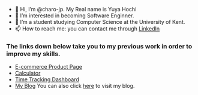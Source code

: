 - 👋 Hi, I’m @charo-jp. My Real name is Yuya Hochi
- 👀 I’m interested in becoming Software Enginner.
- 🌱 I’m a student studying Computer Science at the University of Kent.
- 📫 How to reach me: you can contact me through [LinkedIn](https://www.linkedin.com/in/yuyahochi/)

### The links down below take you to my previous work in order to improve my skills.
- [E-commerce Product Page](https://github.com/charo-jp/E-commerce-Product-Page)
- [Calculator](https://github.com/charo-jp/Calculator)
- [Time Tracking Dashboard](https://github.com/charo-jp/Time-Tracking-Dashboard)
- [My Blog](https://github.com/charo-jp/yuya-hochi-blog) You can also click [here](https://www.yuyahochi.com/) to visit my blog.

<!---
charo-jp/charo-jp is a ✨ special ✨ repository because its `README.md` (this file) appears on your GitHub profile.
You can click the Preview link to take a look at your changes.
--->
